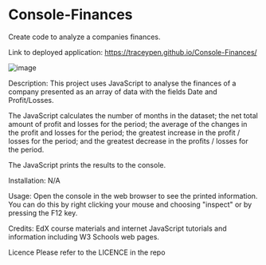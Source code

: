 # Console-Finances
Create code to analyze a companies finances.

Link to deployed application: https://traceypen.github.io/Console-Finances/

![image](https://github.com/TraceyPen/Console-Finances/assets/152005789/ee6f1d31-6555-44df-821d-a4fc6e1afbac)

Description: This project uses JavaScript to analyse the finances of a company presented as an array of data with the fields Date and Profit/Losses.  

The JavaScript calculates the number of months in the dataset;
the net total amount of profit and losses for the period;
the average of the changes in the profit and losses for the period;
the greatest increase in the profit / losses for the period;
and the greatest decrease in the profits / losses for the period.

The JavaScript prints the results to the console.


Installation: N/A

Usage: Open the console in the web browser to see the printed information.  You can do this by right clicking your mouse and choosing "inspect" or by pressing the F12 key.

Credits: EdX course materials and internet JavaScript tutorials and information including W3 Schools web pages.

Licence Please refer to the LICENCE in the repo